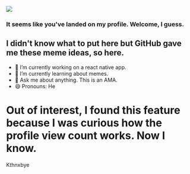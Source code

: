 ![](https://komarev.com/ghpvc/?username=your-github-username&style=flat-square)

### It seems like you've landed on my profile. Welcome, I guess.

## I didn't know what to put here but GitHub gave me these meme ideas, so here.

- 🔭 I’m currently working on a react native app.
- 🌱 I’m currently learning about memes.
- 💬 Ask me about anything. This is an AMA.
- 😄 Pronouns: He

# Out of interest, I found this feature because I was curious how the profile view count works. Now I know.




Kthnxbye
